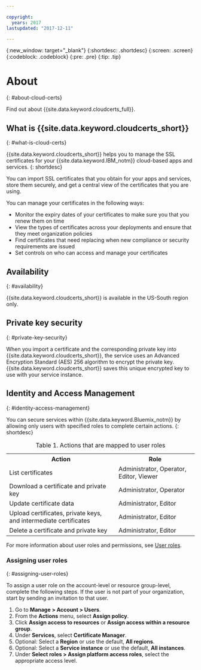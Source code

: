 ```yaml
---

copyright:
  years: 2017
lastupdated: "2017-12-11"

---
```

{:new_window: target="_blank"}
{:shortdesc: .shortdesc}
{:screen: .screen}
{:codeblock: .codeblock}
{:pre: .pre}
{:tip: .tip}

# About
{: #about-cloud-certs}

Find out about {{site.data.keyword.cloudcerts_full}}.

## What is {{site.data.keyword.cloudcerts_short}}
{: #what-is-cloud-certs}

{{site.data.keyword.cloudcerts_short}} helps you to manage the SSL certificates for your {{site.data.keyword.IBM_notm}} cloud-based apps and services.
{: shortdesc}

You can import SSL certificates that you obtain for your apps and services, store them securely, and get a central view of the certificates that you are using.

You can manage your certificates in the following ways:

* Monitor the expiry dates of your certificates to make sure you that you renew them on time
* View the types of certificates across your deployments and ensure that they meet organization policies
* Find certificates that need replacing when new compliance or security requirements are issued
* Set controls on who can access and manage your certificates

## Availability
{: #availability}

{{site.data.keyword.cloudcerts_short}} is available in the US-South region only.

## Private key security
{: #private-key-security}

When you import a certificate and the corresponding private key into {{site.data.keyword.cloudcerts_short}}, the service uses an Advanced Encryption Standard (AES) 256 algorithm to encrypt the private key. {{site.data.keyword.cloudcerts_short}} saves this unique encrypted key to use with your service instance.

## Identity and Access Management
{: #identity-access-management}

You can secure services within {{site.data.keyword.Bluemix_notm}} by allowing only users with specified roles to complete certain actions.
{: shortdesc}

<table>
<caption> Table 1. Actions that are mapped to user roles</caption>
  <tr>
    <th> Action </th>
    <th> Role </th>
  </tr>
  <tr>
    <td>List certificates</td>
    <td> Administrator, Operator, Editor, Viewer </td>
  </tr>
  <tr>
    <td>Download a certificate and private key </td>
    <td> Administrator, Operator </td>
  </tr>
  <tr>
    <td>Update certificate data</td>
    <td> Administrator, Editor </td>
  </tr>
  <tr>
    <td>Upload certificates, private keys, and intermediate certificates </td>
    <td> Administrator, Editor  </td>
  </tr>
  <tr>
    <td>Delete a certificate and private key </td>
    <td> Administrator, Editor </td>
  </tr>
</table>

For more information about user roles and permissions, see [User roles](/docs/admin/patterns.html#userroles).

### Assigning user roles
{: #assigning-user-roles}

To assign a user role on the account-level or resource group-level, complete the following steps. 
If the user is not part of your organization, start by sending an invitation to that user.

1. Go to **Manage > Account > Users**.
2. From the **Actions** menu, select **Assign policy**.
3. Click **Assign access to resources** or **Assign access within a resource group**.
4. Under **Services**, select **Certificate Manager**.
5. Optional: Select a **Region** or use the default, **All regions**.
6. Optional: Select a **Service instance** or use the default, **All instances**.
7. Under **Select roles > Assign platform access roles**, select the appropriate access level.
